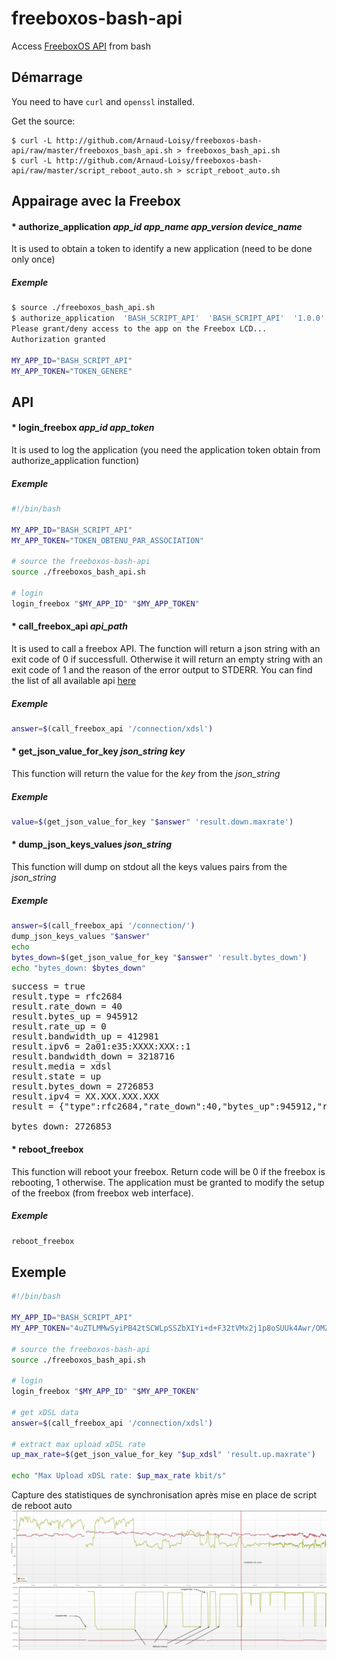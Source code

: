 freeboxos-bash-api
==================

Access [FreeboxOS API](http://dev.freebox.fr/sdk/os/#api-list) from bash

Démarrage
-----------

You need to have `curl` and `openssl` installed.

Get the source:

    $ curl -L http://github.com/Arnaud-Loisy/freeboxos-bash-api/raw/master/freeboxos_bash_api.sh > freeboxos_bash_api.sh
    $ curl -L http://github.com/Arnaud-Loisy/freeboxos-bash-api/raw/master/script_reboot_auto.sh > script_reboot_auto.sh
    
Appairage avec la Freebox
-------------------------
#### *  authorize_application *app_id* *app_name* *app_version* *device_name*
It is used to obtain a token to identify a new application (need to be done only once)
##### Exemple
```bash
$ source ./freeboxos_bash_api.sh
$ authorize_application  'BASH_SCRIPT_API'  'BASH_SCRIPT_API'  '1.0.0'  'Chapeau Rouge Huit'
Please grant/deny access to the app on the Freebox LCD...
Authorization granted

MY_APP_ID="BASH_SCRIPT_API"
MY_APP_TOKEN="TOKEN_GENERE"
```


API
---

#### *  login_freebox *app_id* *app_token*
It is used to log the application (you need the application token obtain from authorize_application function)
##### Exemple
```bash
#!/bin/bash

MY_APP_ID="BASH_SCRIPT_API"
MY_APP_TOKEN="TOKEN_OBTENU_PAR_ASSOCIATION"

# source the freeboxos-bash-api
source ./freeboxos_bash_api.sh

# login
login_freebox "$MY_APP_ID" "$MY_APP_TOKEN"
```

#### *  call_freebox_api *api_path*
It is used to call a freebox API. The function will return a json string with an exit code of 0 if successfull. Otherwise it will return an empty string with an exit code of 1 and the reason of the error output to STDERR.
You can find the list of all available api [here](http://dev.freebox.fr/sdk/os/#api-list)
##### Exemple
```bash
answer=$(call_freebox_api '/connection/xdsl')
```

#### *  get_json_value_for_key *json_string* *key*
This function will return the value for the *key* from the *json_string*
##### Exemple
```bash
value=$(get_json_value_for_key "$answer" 'result.down.maxrate')
```

#### *  dump_json_keys_values *json_string*
This function will dump on stdout all the keys values pairs from the *json_string*
##### Exemple
```bash
answer=$(call_freebox_api '/connection/')
dump_json_keys_values "$answer"
echo
bytes_down=$(get_json_value_for_key "$answer" 'result.bytes_down')
echo "bytes_down: $bytes_down"
```
<pre>
success = true
result.type = rfc2684
result.rate_down = 40
result.bytes_up = 945912
result.rate_up = 0
result.bandwidth_up = 412981
result.ipv6 = 2a01:e35:XXXX:XXX::1
result.bandwidth_down = 3218716
result.media = xdsl
result.state = up
result.bytes_down = 2726853
result.ipv4 = XX.XXX.XXX.XXX
result = {"type":rfc2684,"rate_down":40,"bytes_up":945912,"rate_up":0,"bandwidth_up":412981,"ipv6":2a01:e35:XXXX:XXXX::1,"bandwidth_down":3218716,"media":xdsl,"state":up,"bytes_down":2726853,"ipv4":XX.XXX.XXX.XXX}

bytes_down: 2726853</pre>

#### *  reboot_freebox
This function will reboot your freebox. Return code will be 0 if the freebox is rebooting, 1 otherwise.
The application must be granted to modify the setup of the freebox (from freebox web interface).
##### Exemple
```bash
reboot_freebox
```

Exemple
-------
```bash
#!/bin/bash

MY_APP_ID="BASH_SCRIPT_API"
MY_APP_TOKEN="4uZTLMMwSyiPB42tSCWLpSSZbXIYi+d+F32tVMx2j1p8oSUUk4Awr/OMZne4RRlY"

# source the freeboxos-bash-api
source ./freeboxos_bash_api.sh

# login
login_freebox "$MY_APP_ID" "$MY_APP_TOKEN"

# get xDSL data
answer=$(call_freebox_api '/connection/xdsl')

# extract max upload xDSL rate
up_max_rate=$(get_json_value_for_key "$up_xdsl" 'result.up.maxrate')

echo "Max Upload xDSL rate: $up_max_rate kbit/s"
```
Capture des statistiques de synchronisation après mise en place de script de reboot auto
![Capture des statistiques de synchronisation après mise en place de script de reboot auto](https://github.com/Arnaud-Loisy/freeboxos-bash-api/blob/Master/synchro.jpg?raw=true)

